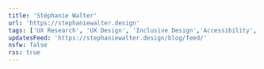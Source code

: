 ```yaml
---
title: 'Stéphanie Walter'
url: 'https://stephaniewalter.design'
tags: ['UX Research', 'UX Design', 'Inclusive Design','Accessibility','Speaker', 'Writer', 'Teacher', 'Newsletter']
updatesFeed: 'https://stephaniewalter.design/blog/feed/'
nsfw: false
rss: true
---
```

